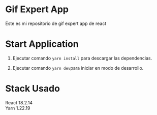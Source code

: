 # Gif Expert App
Este es mi repositorio de gif expert app de react

# Start Application
1. Ejecutar comando ```yarn install``` para descargar las dependencias.

2. Ejecutar comando ```yarn dev```para iniciar en modo de desarrollo.

# Stack Usado

React 18.2.14
<br>
Yarn 1.22.19